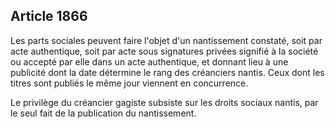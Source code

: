 Article 1866
----
Les parts sociales peuvent faire l'objet d'un nantissement constaté, soit par
acte authentique, soit par acte sous signatures privées signifié à la société ou
accepté par elle dans un acte authentique, et donnant lieu à une publicité dont
la date détermine le rang des créanciers nantis. Ceux dont les titres sont
publiés le même jour viennent en concurrence.

Le privilège du créancier gagiste subsiste sur les droits sociaux nantis, par le
seul fait de la publication du nantissement.

